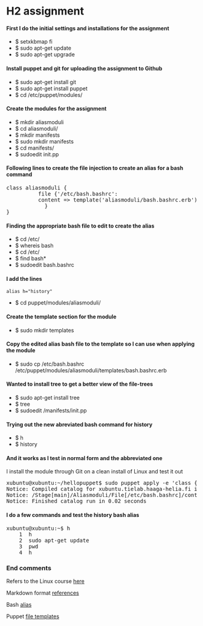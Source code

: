 # H2 assignment

#### First I do the initial settings and installations for the assignment

* $ setxkbmap fi
* $ sudo apt-get update
* $ sudo apt-get upgrade

#### Install puppet and git for uploading the assignment to Github

* $ sudo apt-get install git
* $ sudo apt-get install puppet
* $ cd /etc/puppet/modules/

#### Create the modules for the assignment

* $ mkdir aliasmoduli
* $ cd aliasmoduli/
* $ mkdir manifests
* $ sudo mkdir manifests
* $ cd manifests/
* $ sudoedit init.pp

#### Following lines to create the file injection to create an alias for a bash command

<pre>class aliasmoduli {
          file {'/etc/bash.bashrc':
          content => template('aliasmoduli/bash.bashrc.erb')
            }  
}</pre>

#### Finding the appropriate bash file to edit to create the alias

* $ cd /etc/
* $ whereis bash
* $ cd /etc/
* $ find bash*
* $ sudoedit bash.bashrc

#### I add the lines

`alias h="history"` 

* $ cd puppet/modules/aliasmoduli/

#### Create the template section for the module

* $ sudo mkdir templates

#### Copy the edited alias bash file to the template so I can use when applying the module 

* $ sudo cp /etc/bash.bashrc /etc/puppet/modules/aliasmoduli/templates/bash.bashrc.erb

#### Wanted to install tree to get a better view of the file-trees

* $ sudo apt-get install tree
* $ tree
* $ sudoedit /manifests/init.pp

#### Trying out the new abreviated bash command for history

* $ h
* $ history

#### And it works as I test in normal form and the abbreviated one

I install the module through Git on a clean install of Linux and test it out

<pre>xubuntu@xubuntu:~/hellopuppet$ sudo puppet apply -e 'class {"aliasmoduli":}' 
Notice: Compiled catalog for xubuntu.tielab.haaga-helia.fi in environment production in 0.10 seconds
Notice: /Stage[main]/Aliasmoduli/File[/etc/bash.bashrc]/content: content changed '{md5}d80b5c72ee089f1e43de3f084a69495c' to '{md5}05ca2387e196d487fd0e279365bf0d79'
Notice: Finished catalog run in 0.02 seconds</pre>

#### I do a few commands and test the history bash alias

<pre>xubuntu@xubuntu:~$ h
    1  h
    2  sudo apt-get update
    3  pwd
    4  h
</pre>




### End comments

Refers to the Linux course [here](http://terokarvinen.com/2017/aikataulu-%E2%80%93-palvelinten-hallinta-ict4tn022-2-%E2%80%93-5-op-uusi-ops-loppukevat-2017-p2)

Markdown format [references](https://en.wikipedia.org/wiki/Markdown)

Bash [alias](https://www.digitalocean.com/community/tutorials/an-introduction-to-useful-bash-aliases-and-functions)

Puppet [file templates](https://docs.puppet.com/puppet/4.9/lang_template.html#using-templates)


